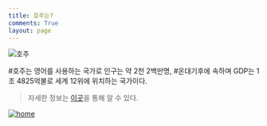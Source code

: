 ```yaml
---
title: 호주는?
comments: True
layout: page
---
```



![호주](http://i725.photobucket.com/albums/ww253/meyal/hojuinfo_zpsyjmbqmaf.jpg)

#호주는 영어를 사용하는 국가로 인구는 약 2천 2백만명, 
#온대기후에 속하며 GDP는 1조 4825억불로 세계 12위에 위치하는 국가이다.  
> 자세한 정보는 [이곳](http://search.naver.com/search.naver?ie=UTF-8&query=%ED%98%B8%EC%A3%BC)을 통해 알 수 있다.

[![home](http://i725.photobucket.com/albums/ww253/meyal/home_zpsebcriy2u.jpg)](http://team0310.github.io/#portfolio)
  
  
